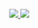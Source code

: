 
<!--
**censodev/censodev** is a ✨ _special_ ✨ repository because its `README.md` (this file) appears on your GitHub profile.

Here are some ideas to get you started:

- 🔭 I’m currently working on ...
- 🌱 I’m currently learning ...
- 👯 I’m looking to collaborate on ...
- 🤔 I’m looking for help with ...
- 💬 Ask me about ...
- 📫 How to reach me: ...
- 😄 Pronouns: ...
- ⚡ Fun fact: ...
-->

<div>
  <a href="https://gitstalk.netlify.app/censodev">
    <img align="inherit" src="https://github-readme-stats.vercel.app/api?username=censodev&count_private=true&show_icons=true">
    <img align="inherit" src="https://github-readme-stats.vercel.app/api/top-langs/?username=censodev&langs_count=20&&layout=compact">
  </a
</div>
